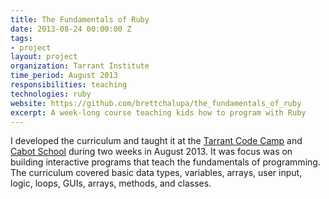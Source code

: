 ```yaml
---
title: The Fundamentals of Ruby
date: 2013-08-24 00:00:00 Z
tags:
- project
layout: project
organization: Tarrant Institute
time_period: August 2013
responsibilities: teaching
technologies: ruby
website: https://github.com/brettchalupa/the_fundamentals_of_ruby
excerpt: A week-long course teaching kids how to program with Ruby
---
```


I developed the curriculum and taught it at the [Tarrant Code Camp](http://tiie.w3.uvm.edu/codecamp/) and [Cabot School](http://cabotschool.org/) during two weeks in August 2013. It was focus was on building interactive programs that teach the fundamentals of programming. The curriculum covered basic data types, variables, arrays, user input, logic, loops, GUIs, arrays, methods, and classes.
